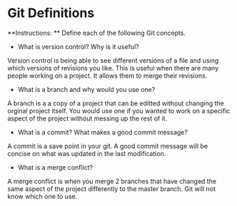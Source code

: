 # Git Definitions

**Instructions: ** Define each of the following Git concepts.

* What is version control?  Why is it useful?

Version control is being able to see different versions of a file and using which versions of revisions you like. This is useful when there are many people working on a project. It allows them to merge their revisions.

* What is a branch and why would you use one?

A branch is a a copy of a project that can be editted without changing the orginal project itself. You would use one if you wanted to work on a specific aspect of the project without messing up the rest of it.

* What is a commit? What makes a good commit message?

A commit is a save point in your git. A good commit message will be concise on what was updated in the last modification.

* What is a merge conflict?

A merge conflict is when you merge 2 branches that have changed the same aspect of the project differently to the master branch. Git will not know which one to use.